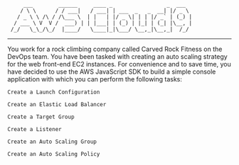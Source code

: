          ___        ______     ____ _                 _  ___  
        / \ \      / / ___|   / ___| | ___  _   _  __| |/ _ \ 
       / _ \ \ /\ / /\___ \  | |   | |/ _ \| | | |/ _` | (_) |
      / ___ \ V  V /  ___) | | |___| | (_) | |_| | (_| |\__, |
     /_/   \_\_/\_/  |____/   \____|_|\___/ \__,_|\__,_|  /_/ 
 ----------------------------------------------------------------- 


You work for a rock climbing company called Carved Rock Fitness on the DevOps team. You have been tasked with creating an auto scaling strategy for the web front-end EC2 instances. For convenience and to save time, you have decided to use the AWS JavaScript SDK to build a simple console application with which you can perform the following tasks:

    Create a Launch Configuration

    Create an Elastic Load Balancer

    Create a Target Group

    Create a Listener

    Create an Auto Scaling Group

    Create an Auto Scaling Policy
